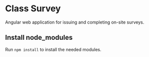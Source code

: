 # Class Survey
Angular web application for issuing and completing on-site surveys.

## Install node_modules
Run `npm install` to install the needed modules.
